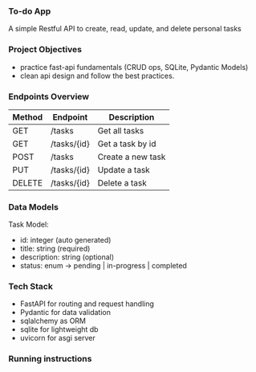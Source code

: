 ### To-do App
A simple Restful API to create, read, update, and delete personal tasks

### Project Objectives
- practice fast-api fundamentals (CRUD ops, SQLite, Pydantic Models)
- clean api design and follow the best practices.

### Endpoints Overview
| Method | Endpoint | Description|
|--------|----------|----------------------|
| GET | /tasks | Get all tasks |
| GET | /tasks/{id} | Get a task by id |
| POST | /tasks | Create a new task |
| PUT | /tasks/{id} | Update a task |
| DELETE | /tasks/{id} | Delete a task |


### Data Models
Task Model:
- id: integer (auto generated)
- title: string (required)
- description: string (optional)
- status: enum -> pending | in-progress | completed


### Tech Stack
- FastAPI for routing and request handling
- Pydantic for data validation
- sqlalchemy as ORM
- sqlite for lightweight db
- uvicorn for asgi server


### Running instructions